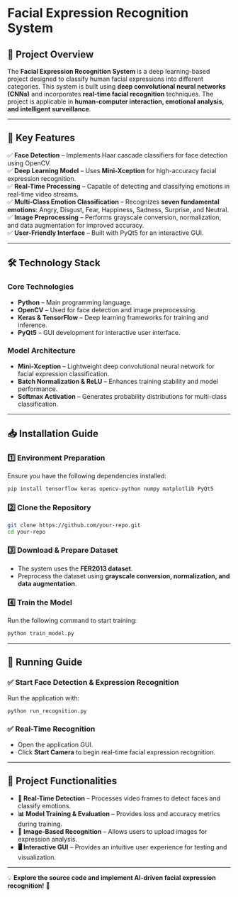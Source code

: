 # Facial Expression Recognition System

## 📌 Project Overview
The **Facial Expression Recognition System** is a deep learning-based project designed to classify human facial expressions into different categories. This system is built using **deep convolutional neural networks (CNNs)** and incorporates **real-time facial recognition** techniques. The project is applicable in **human-computer interaction, emotional analysis, and intelligent surveillance**.

---

## 🚀 Key Features
✅ **Face Detection** – Implements Haar cascade classifiers for face detection using OpenCV.  
✅ **Deep Learning Model** – Uses **Mini-Xception** for high-accuracy facial expression recognition.  
✅ **Real-Time Processing** – Capable of detecting and classifying emotions in real-time video streams.  
✅ **Multi-Class Emotion Classification** – Recognizes **seven fundamental emotions**: Angry, Disgust, Fear, Happiness, Sadness, Surprise, and Neutral.  
✅ **Image Preprocessing** – Performs grayscale conversion, normalization, and data augmentation for improved accuracy.  
✅ **User-Friendly Interface** – Built with PyQt5 for an interactive GUI.

---

## 🛠 Technology Stack
### **Core Technologies**
- **Python** – Main programming language.
- **OpenCV** – Used for face detection and image preprocessing.
- **Keras & TensorFlow** – Deep learning frameworks for training and inference.
- **PyQt5** – GUI development for interactive user interface.

### **Model Architecture**
- **Mini-Xception** – Lightweight deep convolutional neural network for facial expression classification.
- **Batch Normalization & ReLU** – Enhances training stability and model performance.
- **Softmax Activation** – Generates probability distributions for multi-class classification.

---

## 📥 Installation Guide
### 1️⃣ Environment Preparation
Ensure you have the following dependencies installed:
```bash
pip install tensorflow keras opencv-python numpy matplotlib PyQt5
```

### 2️⃣ Clone the Repository
```bash
git clone https://github.com/your-repo.git
cd your-repo
```

### 3️⃣ Download & Prepare Dataset
- The system uses the **FER2013 dataset**.
- Preprocess the dataset using **grayscale conversion, normalization, and data augmentation**.

### 4️⃣ Train the Model
Run the following command to start training:
```bash
python train_model.py
```

---

## 🎯 Running Guide
### ✅ Start Face Detection & Expression Recognition
Run the application with:
```bash
python run_recognition.py
```
### ✅ Real-Time Recognition
- Open the application GUI.
- Click **Start Camera** to begin real-time facial expression recognition.

---

## 🔹 Project Functionalities
- **📡 Real-Time Detection** – Processes video frames to detect faces and classify emotions.
- **📊 Model Training & Evaluation** – Provides loss and accuracy metrics during training.
- **📸 Image-Based Recognition** – Allows users to upload images for expression analysis.
- **🖥 Interactive GUI** – Provides an intuitive user experience for testing and visualization.

---

💡 **Explore the source code and implement AI-driven facial expression recognition!** 🚀

